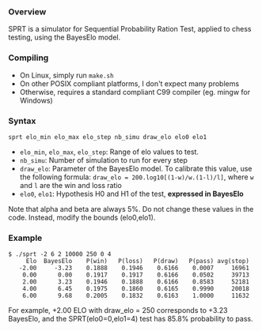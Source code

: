 ### Overview

SPRT is a simulator for Sequential Probability Ration Test, applied to chess
testing, using the BayesElo model.

### Compiling

* On Linux, simply run `make.sh`
* On other POSIX compliant platforms, I don't expect many problems
* Otherwise, requires a standard compliant C99 compiler (eg. mingw for Windows)

### Syntax

`sprt elo_min elo_max elo_step nb_simu draw_elo elo0 elo1`

* `elo_min`, `elo_max`, `elo_step`: Range of elo values to test.
* `nb_simu`: Number of simulation to run for every step
* `draw_elo`: Parameter of the BayesElo model. To calibrate this value, use the
following formula: `draw_elo = 200.log10[(1-w)/w.(1-l)/l]`, where `w` and `l`
are the win and loss ratio
* `elo0`, `elo1`: Hypothesis H0 and H1 of the test, **expressed in BayesElo**

Note that alpha and beta are always 5%. Do not change these values in the code.
Instead, modify the bounds (elo0,elo1).

### Example

	$ ./sprt -2 6 2 10000 250 0 4
	     Elo  BayesElo    P(win)   P(loss)   P(draw)   P(pass) avg(stop)
	   -2.00     -3.23    0.1888    0.1946    0.6166    0.0007     16961
	    0.00      0.00    0.1917    0.1917    0.6166    0.0502     39713
	    2.00      3.23    0.1946    0.1888    0.6166    0.8583     52181
	    4.00      6.45    0.1975    0.1860    0.6165    0.9990     20018
	    6.00      9.68    0.2005    0.1832    0.6163    1.0000     11632

For example, +2.00 ELO with draw_elo = 250 corresponds to +3.23 BayesElo, and the
SPRT(elo0=0,elo1=4) test has 85.8% probability to pass.
